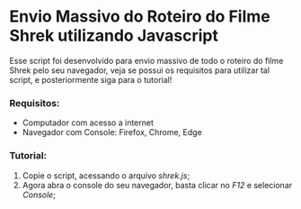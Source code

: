 # Envio Massivo do Roteiro do Filme Shrek utilizando Javascript

Esse script foi desenvolvido para envio massivo de todo o roteiro do filme Shrek pelo seu navegador, veja se possui os requisitos para utilizar tal script, e posteriormente siga para o tutorial!

### Requisitos:
    
- Computador com acesso a internet
- Navegador com Console: Firefox, Chrome, Edge

### Tutorial:
    
1. Copie o script, acessando o arquivo *shrek.js*;
2. Agora abra o console do seu navegador, basta clicar no *F12* e selecionar *Console*;
